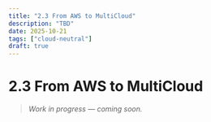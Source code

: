 ```yaml
---
title: "2.3 From AWS to MultiCloud"
description: "TBD"
date: 2025-10-21
tags: ["cloud-neutral"]
draft: true
---
```


# 2.3 From AWS to MultiCloud

> _Work in progress — coming soon._
